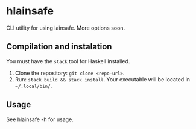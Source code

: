 # hlainsafe
CLI utility for using lainsafe. More options soon.

## Compilation and instalation
You must have the `stack` tool for Haskell installed.

1. Clone the repository: `git clone <repo-url>`.
2. Run: `stack build && stack install`. Your executable will be located in `~/.local/bin/`.

## Usage
See hlainsafe -h for usage.
